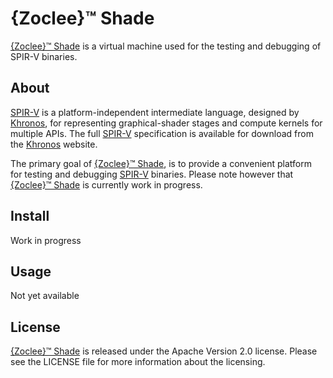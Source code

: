 # {Zoclee}™ Shade

[{Zoclee}™ Shade](http://www.zoclee.com/shade) is a virtual machine used for the testing and debugging of SPIR-V binaries. 

## About

[SPIR-V](http://www.khronos.org/registry/spir-v/) is a platform-independent intermediate language, designed by [Khronos](http://www.khronos.org), for representing graphical-shader stages and compute kernels for multiple APIs. The full [SPIR-V](http://www.khronos.org/registry/spir-v/) specification is available for download from the [Khronos](http://www.khronos.org) website.

The primary goal of [{Zoclee}™ Shade](http://www.zoclee.com/shade), is to provide a convenient platform for testing and debugging [SPIR-V](http://www.khronos.org/registry/spir-v/) binaries. Please note however that [{Zoclee}™ Shade](http://www.zoclee.com/shade) is currently work in progress.

## Install

Work in progress

## Usage

Not yet available

## License

[{Zoclee}™ Shade](http://www.zoclee.com/shade) is released under the Apache Version 2.0 license. Please see the LICENSE file for more information about the licensing.
